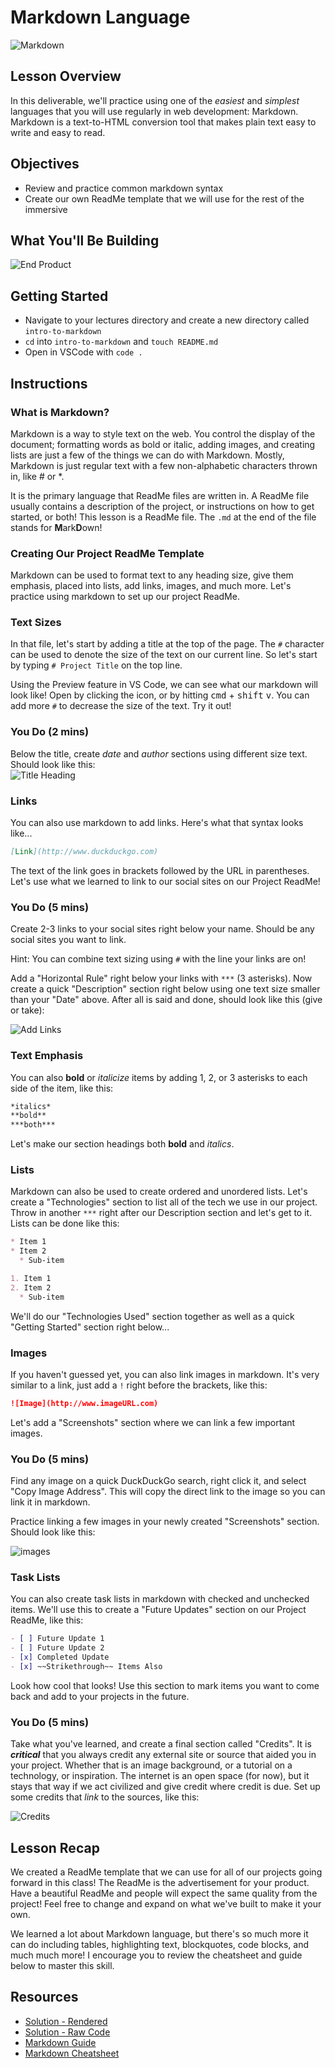 # Markdown Language

![Markdown](https://justyy.com/wp-content/uploads/2016/01/markdown-syntax-language.png)

## Lesson Overview
In this deliverable, we'll practice using one of the *easiest* and *simplest* languages that you will use regularly in web development: Markdown.  Markdown is a text-to-HTML conversion tool that makes plain text easy to write and easy to read. 

## Objectives
  - Review and practice common markdown syntax
  - Create our own ReadMe template that we will use for the rest of the immersive
## What You'll Be Building
![End Product](https://i.imgur.com/Onbj3eC.png)

## Getting Started
  - Navigate to your lectures directory and create a new directory called `intro-to-markdown`
  - `cd` into `intro-to-markdown` and `touch README.md`
  - Open in VSCode with `code .`

## Instructions

### What is Markdown?
Markdown is a way to style text on the web. You control the display of the document; formatting words as
bold or italic, adding images, and creating lists are just a few of the things we can do with Markdown. Mostly,
Markdown is just regular text with a few non-alphabetic characters thrown in, like # or *.

It is the primary language that ReadMe files are written in.  A ReadMe file usually contains a description of the project, or instructions on how to get started, or both! This lesson is a ReadMe file.  The ` .md ` at the end of the file stands for **M**ark**D**own!
  
### Creating Our Project ReadMe Template
Markdown can be used to format text to any heading size, give them emphasis, placed into lists, add links, images, and much more.  Let's practice using markdown to set up our project ReadMe.


### Text Sizes

In that file, let's start by adding a title at the top of the page. The ` # ` character can be used to denote the size of the text on our current line. So let's start by typing ` # Project Title ` on the top line.

Using the Preview feature in VS Code, we can see what our markdown will look like! Open by clicking the icon, or by hitting <kbd>cmd</kbd> + <kbd>shift</kbd> <kbd>v</kbd>. You can add more ` # ` to decrease the size of the text. Try it out!  

### You Do (2 mins)
Below the title, create *date* and *author* sections using different size text. Should look like this:
<br>
![Title Heading](https://i.imgur.com/xqUr8re.png)

### Links
You can also use markdown to add links.  Here's what that syntax looks like...

```markdown
[Link](http://www.duckduckgo.com)
```
The text of the link goes in brackets followed by the URL in parentheses.  Let's use what we learned to link to our social sites on our Project ReadMe!
### You Do (5 mins)
Create 2-3 links to your social sites right below your name. Should be any social sites you want to link.

Hint: You can combine text sizing using ` # ` with the line your links are on!

Add a "Horizontal Rule" right below your links with ` *** ` (3 asterisks).  Now create a quick "Description" section right below using one text size smaller than your "Date" above. After all is said and done, should look like this (give or take):

![Add Links](https://i.imgur.com/9acxp9f.png)

### Text Emphasis
You can also **bold** or *italicize* items by adding 1, 2, or 3 asterisks to each side of the item, like this:
```markdown
*italics*
**bold**
***both***
```

Let's make our section headings both **bold** and *italics*.
### Lists
Markdown can also be used to create ordered and unordered lists.  Let's create a "Technologies" section to list all of the tech we use in our project. Throw in another ` *** ` right after our Description section and let's get to it.  Lists can be done like this:
```markdown
* Item 1
* Item 2
  * Sub-item

1. Item 1
2. Item 2
  * Sub-item
```
We'll do our "Technologies Used" section together as well as a quick "Getting Started" section right below...

### Images
If you haven't guessed yet, you can also link images in markdown. It's very similar to a link, just add a ` ! ` right before the brackets, like this:
```markdown
![Image](http://www.imageURL.com)
```

Let's add a "Screenshots" section where we can link a few important images.

### You Do (5 mins)
Find any image on a quick DuckDuckGo search, right click it, and select "Copy Image Address". This will copy the direct link to the image so you can link it in markdown.

Practice linking a few images in your newly created "Screenshots" section. Should look like this:

![images](https://i.imgur.com/BRhpJCN.png)

### Task Lists
You can also create task lists in markdown with checked and unchecked items. We'll use this to create a "Future Updates" section on our Project ReadMe, like this:
```markdown
- [ ] Future Update 1
- [ ] Future Update 2
- [x] Completed Update
- [x] ~~Strikethrough~~ Items Also
```
Look how cool that looks! Use this section to mark items you want to come back and add to your projects in the future.

### You Do (5 mins)
Take what you've learned, and create a final section called "Credits".  It is ***critical*** that you always credit any external site or source that aided you in your project. Whether that is an image background, or a tutorial on a technology, or inspiration.  The internet is an open space (for now), but it stays that way if we act civilized and give credit where credit is due.  Set up some credits that *link* to the sources, like this:

![Credits](https://i.imgur.com/j3or5xj.png)

## Lesson Recap
We created a ReadMe template that we can use for all of our projects going forward in this class! The ReadMe is the advertisement for your product.  Have a beautiful ReadMe and people will expect the same quality from the project!  Feel free to change and expand on what we've built to make it your own.

We learned a lot about Markdown language, but there's so much more it can do including tables, highlighting text, blockquotes, code blocks, and much much more! I encourage you to review the cheatsheet and guide below to master this skill.


## Resources
 - [Solution - Rendered](solution.md)
 - [Solution - Raw Code](solution-code.md)
 - [Markdown Guide](https://ia.net/writer/support/general/markdown-guide)
 - [Markdown Cheatsheet](https://www.markdownguide.org/cheat-sheet/)

